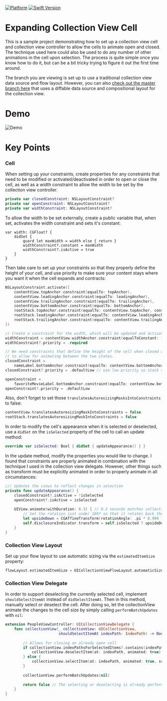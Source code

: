 [![Platform](https://img.shields.io/badge/platform-iOS%2013.0-lightgrey)](https://developer.apple.com) [![Swift Version](https://img.shields.io/badge/swift-5.2-orange.svg)](https://swift.org/)

# Expanding Collection View Cell

This is a sample project demonstrating how to set up a collection view cell and collection view controller to allow the cells to animate open and closed. The technique used here could also be used to do any number of other animations in the cell upon selection. The process is quite simple once you know how to do it, but can be a bit tricky trying to figure it out the first time around.

The branch you are viewing is set up to use a traditional collection view data source and flow layout. However, you can also [check out the master branch here](https://github.com/swift-student/ExpandingCollectionViewCell/tree/master) that uses a diffable data source and compositional layout for the collection view.

# Demo

![Demo](Demo.gif)

# Key Points

### Cell

When setting up your constraints, create properties for any constraints that need to be modified or activated/deactivated in order to open or close the cell, as well as a width constraint to allow the width to be set by the collection view controller.

``` swift
private var closedConstraint: NSLayoutConstraint?
private var openConstraint: NSLayoutConstraint?
private var widthConstraint: NSLayoutConstraint?
```

To allow the width to be set externally, create a public variable that, when set, activates the width constraint and sets it's constant:

``` sw
var width: CGFloat? {
    didSet {
        guard let maxWidth = width else { return }
        widthConstraint?.constant = maxWidth
        widthConstraint?.isActive = true
    }
}
```



Then take care to set up your constraints so that they properly define the height of your cell, and use priority to make sure your content stays where you want it when the cell expands and contracts:

``` swift
NSLayoutConstraint.activate([
    contentView.topAnchor.constraint(equalTo: topAnchor),
    contentView.leadingAnchor.constraint(equalTo: leadingAnchor),
    contentView.trailingAnchor.constraint(equalTo: trailingAnchor),
    contentView.bottomAnchor.constraint(equalTo: bottomAnchor),
    rootStack.topAnchor.constraint(equalTo: contentView.topAnchor, constant: padding),
    rootStack.leadingAnchor.constraint(equalTo: contentView.leadingAnchor, constant: padding),
    rootStack.trailingAnchor.constraint(equalTo: contentView.trailingAnchor, constant: -padding),
])

// Create a constraint for the width, which will be updated and activated by setting `width`
widthConstraint = contentView.widthAnchor.constraint(equalToConstant: 100)
widthConstraint?.priority = .required

// We need constraints that define the height of the cell when closed and when open
// to allow for animating between the two states.
closedConstraint =
    nameLabel.bottomAnchor.constraint(equalTo: contentView.bottomAnchor, constant: -padding)
closedConstraint?.priority = .defaultLow // use low priority so stack stays pinned to top of cell

openConstraint =
    favoriteMovieLabel.bottomAnchor.constraint(equalTo: contentView.bottomAnchor, constant: -padding)
openConstraint?.priority = .defaultLow
```

Also, don't forget to set those `translatesAutoresizingMasksIntoConstraints` to false:

``` swift
contentView.translatesAutoresizingMaskIntoConstraints = false
rootStack.translatesAutoresizingMaskIntoConstraints = false
```

In order to modify the cell's appearance when it is selected or deselected, use a `didSet` on the `isSelected` property of the cell to call an update method:

``` swift
override var isSelected: Bool { didSet { updateAppearance() } }
```

In the update method, modify the properties you would like to change. I found that constraints are properly animated in combination with the technique I used in the collection view delegate. However, other things such as transform must be explicitly animated in order to properly animate in all circumstances:

``` swift
/// Updates the views to reflect changes in selection
private func updateAppearance() {
    closedConstraint?.isActive = !isSelected
    openConstraint?.isActive = isSelected
    
    UIView.animate(withDuration: 0.3) { // 0.3 seconds matches collection view animation
        // Set the rotation just under 180º so that it rotates back the same way
        let upsideDown = CGAffineTransform(rotationAngle: .pi * 0.999 )
        self.disclosureIndicator.transform = self.isSelected ? upsideDown :.identity
    }
}
```

### Collection View Layout

Set up your flow layout to use automatic sizing via the `estimatedItemSize` property:

``` swift
flowLayout.estimatedItemSize = UICollectionViewFlowLayout.automaticSize
```

### Collection View Delegate

In order to support deselecting the currently selected cell, implement `shouldSelectItemAt` instead of `didSelectItemAt`. Then in this method, manually select or deselect the cell. After doing so, let the collectionView animate the changes to the cell size by simply calling `performBatchUpdates` with `nil`:

``` swift
extension PeopleViewController: UICollectionViewDelegate {
    func collectionView(_ collectionView: UICollectionView,
                        shouldSelectItemAt indexPath: IndexPath) -> Bool {
        
        // Allows for closing an already open cell
        if collectionView.indexPathsForSelectedItems?.contains(indexPath) ?? false {
            collectionView.deselectItem(at: indexPath, animated: true)
        } else {
            collectionView.selectItem(at: indexPath, animated: true, scrollPosition: [])
        }
        
        collectionView.performBatchUpdates(nil)
        
        return false // The selecting or deselecting is already performed above
    }
}
```



